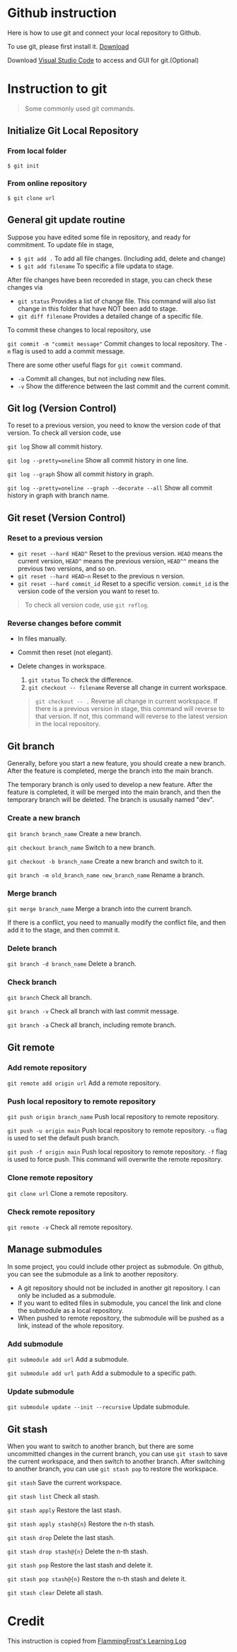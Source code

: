 # Github instruction
Here is how to use git and connect your local repository to Github.

To use git, please first install it. [Download](https://git-scm.com/downloads)

Download [Visual Studio Code](https://code.visualstudio.com/) to access and GUI for git.(Optional)

# Instruction to git
> Some commonly used git commands. 
## Initialize Git Local Repository

### From local folder

`$ git init`

### From online repository

`$ git clone url`

## General git update routine

Suppose you have edited some file in repository, and ready for commitment. To update file in stage,

- `$ git add .` To add all file changes. (Including add, delete and change)
- `$ git add filename` To specific a file updata to stage.

After file changes have been recoreded in stage, you can check these changes via

- `git status` Provides a list of change file. This command will also list change in this folder that have NOT been add to stage.
- `git diff filename` Provides a detailed change of a specific file.

To commit these changes to local repository, use

`git commit -m "commit message"` Commit changes to local repository. The `-m` flag is used to add a commit message.

There are some other useful flags for `git commit` command.

- `-a` Commit all changes, but not including new files.
- `-v` Show the difference between the last commit and the current commit.

## Git log (Version Control)

To reset to a previous version, you need to know the version code of that version. To check all version code, use

`git log` Show all commit history.

`git log --pretty=oneline` Show all commit history in one line.

`git log --graph` Show all commit history in graph.

`git log --pretty=oneline --graph --decorate --all` Show all commit history in graph with branch name.

## Git reset (Version Control)

### Reset to a previous version

- `git reset --hard HEAD^` Reset to the previous version. `HEAD` means the current version, `HEAD^` means the previous version, `HEAD^^` means the previous two versions, and so on.
- `git reset --hard HEAD~n` Reset to the previous n version.
- `git reset --hard commit_id` Reset to a specific version. `commit_id` is the version code of the version you want to reset to.

> To check all version code, use `git reflog`.

### Reverse changes before commit

- In files manually.

- Commit then reset (not elegant).

- Delete changes in workspace.

  1. `git status` To check the difference.
  2. `git checkout -- filename` Reverse all change in current workspace.

  > `git checkout -- .` Reverse all change in current workspace. If there is a previous version in stage, this command will reverse to that version. If not, this command will reverse to the latest version in the local repository.

## Git branch

Generally, before you start a new feature, you should create a new branch. After the feature is completed, merge the branch into the main branch.

The temporary branch is only used to develop a new feature. After the feature is completed, it will be merged into the main branch, and then the temporary branch will be deleted. The branch is ususally named "dev".

### Create a new branch

`git branch branch_name` Create a new branch.

`git checkout branch_name` Switch to a new branch.

`git checkout -b branch_name` Create a new branch and switch to it.

`git branch -m old_branch_name new_branch_name` Rename a branch.

### Merge branch

`git merge branch_name` Merge a branch into the current branch.

If there is a conflict, you need to manually modify the conflict file, and then add it to the stage, and then commit it.

### Delete branch

`git branch -d branch_name` Delete a branch.

### Check branch

`git branch` Check all branch.

`git branch -v` Check all branch with last commit message.

`git branch -a` Check all branch, including remote branch.

## Git remote

### Add remote repository

`git remote add origin url` Add a remote repository.

### Push local repository to remote repository

`git push origin branch_name` Push local repository to remote repository.

`git push -u origin main` Push local repository to remote repository. `-u` flag is used to set the default push branch.

`git push -f origin main` Push local repository to remote repository. `-f` flag is used to force push. This command will overwrite the remote repository.

### Clone remote repository

`git clone url` Clone a remote repository.

### Check remote repository

`git remote -v` Check all remote repository.

## Manage submodules

In some project, you could include other project as submodule. On github, you can see the submodule as a link to another repository. 
- A git repository should not be included in another git repository. I can only be included as a submodule.
- If you want to edited files in submodule, you cancel the link and clone the submodule as a local repository.
- When pushed to remote repository, the submodule will be pushed as a link, instead of the whole repository.

### Add submodule

`git submodule add url` Add a submodule.

`git submodule add url path` Add a submodule to a specific path.

### Update submodule

`git submodule update --init --recursive` Update submodule.

## Git stash

When you want to switch to another branch, but there are some uncommitted changes in the current branch, you can use `git stash` to save the current workspace, and then switch to another branch. After switching to another branch, you can use `git stash pop` to restore the workspace.

`git stash` Save the current workspace.

`git stash list` Check all stash.

`git stash apply` Restore the last stash.

`git stash apply stash@{n}` Restore the n-th stash.

`git stash drop` Delete the last stash.

`git stash drop stash@{n}` Delete the n-th stash.

`git stash pop` Restore the last stash and delete it.

`git stash pop stash@{n}` Restore the n-th stash and delete it.

`git stash clear` Delete all stash.

# Credit
This instruction is copied from [FlammingFrost's Learning Log](https://flammingfrost.github.io/tech-blog/notes/gitnote/)